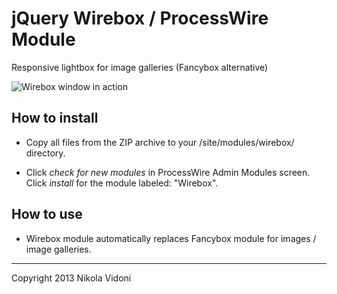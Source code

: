 # jQuery Wirebox / ProcessWire Module

Responsive lightbox for image galleries (Fancybox alternative)

![Wirebox window in action](https://raw.github.com/nvidoni/wirebox/master/screenshot.jpg)

## How to install

- Copy all files from the ZIP archive to your /site/modules/wirebox/ directory.

- Click *check for new modules* in ProcessWire Admin Modules screen. Click *install* for the module labeled: "Wirebox".

## How to use

- Wirebox module automatically replaces Fancybox module for images / image galleries.

------
Copyright 2013 Nikola Vidoni